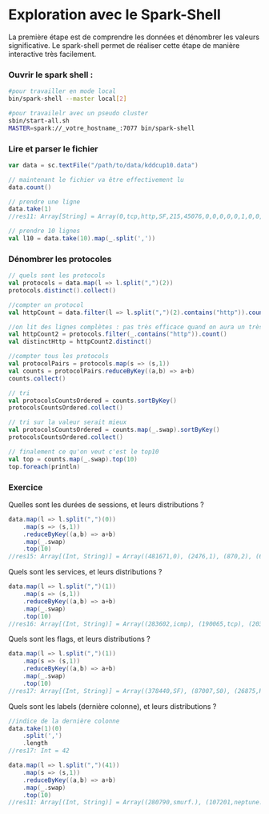 # Exploration avec le Spark-Shell

La première étape est de comprendre les données et dénombrer les valeurs significative. Le spark-shell permet de réaliser cette étape de manière interactive très facilement. 

### Ouvrir le spark shell : 

```sh
#pour travailler en mode local
bin/spark-shell --master local[2]

#pour travailelr avec un pseudo cluster
sbin/start-all.sh
MASTER=spark://_votre_hostname_:7077 bin/spark-shell
```

### Lire et parser le fichier

```scala
var data = sc.textFile("/path/to/data/kddcup10.data")

// maintenant le fichier va être effectivement lu
data.count()

// prendre une ligne
data.take(1)
//res11: Array[String] = Array(0,tcp,http,SF,215,45076,0,0,0,0,0,1,0,0,0,0,0,0,0,0,0,0,1,1,0.00,0.00,0.00,0.00,1.00,0.00,0.00,0,0,0.00,0.00,0.00,0.00,0.00,0.00,0.00,0.00,normal.)

// prendre 10 lignes
val l10 = data.take(10).map(_.split(','))
```

### Dénombrer les protocoles

```scala
// quels sont les protocols
val protocols = data.map(l => l.split(",")(2))
protocols.distinct().collect()

//compter un protocol
val httpCount = data.filter(l => l.split(",")(2).contains("http")).count()

//on lit des lignes complètes : pas très efficace quand on aura un très gros dataset
val httpCount2 = protocols.filter(_.contains("http")).count()
val distinctHttp = httpCount2.distinct()

//compter tous les protocols
val protocolPairs = protocols.map(s => (s,1))
val counts = protocolPairs.reduceByKey((a,b) => a+b)
counts.collect()

// tri
val protocolsCountsOrdered = counts.sortByKey()
protocolsCountsOrdered.collect()

// tri sur la valeur serait mieux
val protocolsCountsOrdered = counts.map(_.swap).sortByKey()
protocolsCountsOrdered.collect()

// finalement ce qu'on veut c'est le top10
val top = counts.map(_.swap).top(10)
top.foreach(println)
```


### Exercice 
Quelles sont les durées de sessions, et leurs distributions ? 

```scala
data.map(l => l.split(",")(0))
    .map(s => (s,1))
    .reduceByKey((a,b) => a+b)
    .map(_.swap)
    .top(10)
//res15: Array[(Int, String)] = Array((481671,0), (2476,1), (870,2), (625,3), (554,5), (496,2630), (413,4), (322,14), (194,10), (169,7))
```

Quels sont les services, et leurs distributions ? 

```scala
data.map(l => l.split(",")(1))
    .map(s => (s,1))
    .reduceByKey((a,b) => a+b)
    .map(_.swap)
    .top(10)
//res16: Array[(Int, String)] = Array((283602,icmp), (190065,tcp), (20354,udp))
```

Quels sont les flags, et leurs distributions ?

```scala
data.map(l => l.split(",")(1))
    .map(s => (s,1))
    .reduceByKey((a,b) => a+b)
    .map(_.swap)
    .top(10) 
//res17: Array[(Int, String)] = Array((378440,SF), (87007,S0), (26875,REJ), (903,RSTR), (579,RSTO), (107,SH), (57,S1), (24,S2), (11,RSTOS0), (10,S3)
```

Quels sont les labels (dernière colonne), et leurs distributions ?

```scala
//indice de la dernière colonne
data.take(1)(0)
    .split(',')
    .length
//res17: Int = 42

data.map(l => l.split(",")(41))
    .map(s => (s,1))
    .reduceByKey((a,b) => a+b)
    .map(_.swap)
    .top(10)
//res11: Array[(Int, String)] = Array((280790,smurf.), (107201,neptune.), (97278,normal.), (2203,back.), (1589,satan.), (1247,ipsweep.), (1040,portsweep.), (1020,warezclient.), (979,teardrop.), (264,pod.))
```
